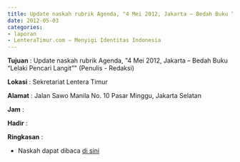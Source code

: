 ```yaml
---
title: Update naskah rubrik Agenda, "4 Mei 2012, Jakarta – Bedah Buku “Lelaki Pencari Langit”" (Penulis - Redaksi)
date: 2012-05-03
categories:
- laporan
- LenteraTimur.com – Menyigi Identitas Indonesia
---
```


**Tujuan** : Update naskah rubrik Agenda, "4 Mei 2012, Jakarta – Bedah Buku “Lelaki Pencari Langit”" (Penulis - Redaksi)

**Lokasi** : Sekretariat Lentera Timur 

**Alamat** : Jalan Sawo Manila No. 10 Pasar Minggu, Jakarta Selatan

**Jam** : 

**Hadir** :  


**Ringkasan** : 
* Naskah dapat dibaca [di sini](http://www.lenteratimur.com/4-mei-2012-jakarta-%E2%80%93-bedah-buku-%E2%80%9Clelaki-pencari-langit%E2%80%9D/)
